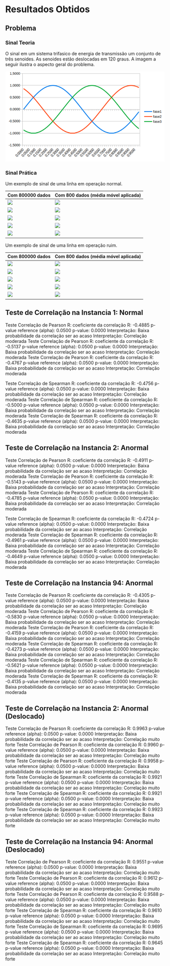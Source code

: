 # Resultados Obtidos

## Problema

### Sinal Teoria

O sinal em um sistema trifasico de energia de transmissão um conjunto de três senoides. As senoides estão deslocadas em 120 graus. 
A imagem a seguir ilustra o aspecto geral do problema. 

![](./figures/sinal-teoria.png)

### Sinal Prática

Um exemplo de sinal de uma linha em operação normal.

| Com 800000 dados                          | Com 800 dados (média móvel aplicada)   |
|-------------------------------------------|----------------------------------------|
| ![](./figures/Sinal800000-instance1.png)  | ![](./figures/Sinal800-instance1.png)  |
| ![](./figures/Sinal800000-instance3.png)  | ![](./figures/Sinal800-instance3.png)  |
| ![](./figures/Sinal800000-instance4.png)  | ![](./figures/Sinal800-instance4.png)  |
| ![](./figures/Sinal800000-instance5.png)  | ![](./figures/Sinal800-instance5.png)  |
| ![](./figures/Sinal800000-instance6.png)  | ![](./figures/Sinal800-instance6.png)  |

Um exemplo de sinal de uma linha em operação ruim.

| Com 800000 dados                          | Com 800 dados (média móvel aplicada)   |
|-------------------------------------------|----------------------------------------|
| ![](./figures/Sinal800000-instance2.png)  | ![](./figures/Sinal800-instance2.png)  |
| ![](./figures/Sinal800000-instance68.png) | ![](./figures/Sinal800-instance68.png) |
| ![](./figures/Sinal800000-instance77.png) | ![](./figures/Sinal800-instance77.png) |
| ![](./figures/Sinal800000-instance91.png) | ![](./figures/Sinal800-instance91.png) |
| ![](./figures/Sinal800000-instance94.png) | ![](./figures/Sinal800-instance94.png) |




## Teste de Correlação na Instancia 1: Normal

Teste Correlação de Pearson R:
    coeficiente da correlação R: -0.4885
    p-value reference (alpha): 0.0500
    p-value: 0.0000
    Interpretação: Baixa probabilidade da correlação ser ao acaso
    Interpretação: Correlação moderada
Teste Correlação de Pearson R:
    coeficiente da correlação R: -0.5137
    p-value reference (alpha): 0.0500
    p-value: 0.0000
    Interpretação: Baixa probabilidade da correlação ser ao acaso
    Interpretação: Correlação moderada
Teste Correlação de Pearson R:
    coeficiente da correlação R: -0.4767
    p-value reference (alpha): 0.0500
    p-value: 0.0000
    Interpretação: Baixa probabilidade da correlação ser ao acaso
    Interpretação: Correlação moderada

Teste Correlação de Spearman R:
    coeficiente da correlação R: -0.4756
    p-value reference (alpha): 0.0500
    p-value: 0.0000
    Interpretação: Baixa probabilidade da correlação ser ao acaso
    Interpretação: Correlação moderada
Teste Correlação de Spearman R:
    coeficiente da correlação R: -0.5000
    p-value reference (alpha): 0.0500
    p-value: 0.0000
    Interpretação: Baixa probabilidade da correlação ser ao acaso
    Interpretação: Correlação moderada
Teste Correlação de Spearman R:
    coeficiente da correlação R: -0.4635
    p-value reference (alpha): 0.0500
    p-value: 0.0000
    Interpretação: Baixa probabilidade da correlação ser ao acaso
    Interpretação: Correlação moderada

## Teste de Correlação na Instancia 2: Anormal

Teste Correlação de Pearson R:
    coeficiente da correlação R: -0.4911
    p-value reference (alpha): 0.0500
    p-value: 0.0000
    Interpretação: Baixa probabilidade da correlação ser ao acaso
    Interpretação: Correlação moderada
Teste Correlação de Pearson R:
    coeficiente da correlação R: -0.5143
    p-value reference (alpha): 0.0500
    p-value: 0.0000
    Interpretação: Baixa probabilidade da correlação ser ao acaso
    Interpretação: Correlação moderada
Teste Correlação de Pearson R:
    coeficiente da correlação R: -0.4785
    p-value reference (alpha): 0.0500
    p-value: 0.0000
    Interpretação: Baixa probabilidade da correlação ser ao acaso
    Interpretação: Correlação moderada

Teste Correlação de Spearman R:
    coeficiente da correlação R: -0.4724
    p-value reference (alpha): 0.0500
    p-value: 0.0000
    Interpretação: Baixa probabilidade da correlação ser ao acaso
    Interpretação: Correlação moderada
Teste Correlação de Spearman R:
    coeficiente da correlação R: -0.4961
    p-value reference (alpha): 0.0500
    p-value: 0.0000
    Interpretação: Baixa probabilidade da correlação ser ao acaso
    Interpretação: Correlação moderada
Teste Correlação de Spearman R:
    coeficiente da correlação R: -0.4649
    p-value reference (alpha): 0.0500
    p-value: 0.0000
    Interpretação: Baixa probabilidade da correlação ser ao acaso
    Interpretação: Correlação moderada


## Teste de Correlação na Instancia 94: Anormal

Teste Correlação de Pearson R:
    coeficiente da correlação R: -0.4305
    p-value reference (alpha): 0.0500
    p-value: 0.0000
    Interpretação: Baixa probabilidade da correlação ser ao acaso
    Interpretação: Correlação moderada
Teste Correlação de Pearson R:
    coeficiente da correlação R: -0.5830
    p-value reference (alpha): 0.0500
    p-value: 0.0000
    Interpretação: Baixa probabilidade da correlação ser ao acaso
    Interpretação: Correlação moderada
Teste Correlação de Pearson R:
    coeficiente da correlação R: -0.4159
    p-value reference (alpha): 0.0500
    p-value: 0.0000
    Interpretação: Baixa probabilidade da correlação ser ao acaso
    Interpretação: Correlação moderada
Teste Correlação de Spearman R:
    coeficiente da correlação R: -0.4273
    p-value reference (alpha): 0.0500
    p-value: 0.0000
    Interpretação: Baixa probabilidade da correlação ser ao acaso
    Interpretação: Correlação moderada
Teste Correlação de Spearman R:
    coeficiente da correlação R: -0.5621
    p-value reference (alpha): 0.0500
    p-value: 0.0000
    Interpretação: Baixa probabilidade da correlação ser ao acaso
    Interpretação: Correlação moderada
Teste Correlação de Spearman R:
    coeficiente da correlação R: -0.4135
    p-value reference (alpha): 0.0500
    p-value: 0.0000
    Interpretação: Baixa probabilidade da correlação ser ao acaso
    Interpretação: Correlação moderada


## Teste de Correlação na Instancia 2: Anormal (Deslocado)

Teste Correlação de Pearson R:
    coeficiente da correlação R: 0.9963
    p-value reference (alpha): 0.0500
    p-value: 0.0000
    Interpretação: Baixa probabilidade da correlação ser ao acaso
    Interpretação: Correlação muito forte
Teste Correlação de Pearson R:
    coeficiente da correlação R: 0.9960
    p-value reference (alpha): 0.0500
    p-value: 0.0000
    Interpretação: Baixa probabilidade da correlação ser ao acaso
    Interpretação: Correlação muito forte
Teste Correlação de Pearson R:
    coeficiente da correlação R: 0.9958
    p-value reference (alpha): 0.0500
    p-value: 0.0000
    Interpretação: Baixa probabilidade da correlação ser ao acaso
    Interpretação: Correlação muito forte
Teste Correlação de Spearman R:
    coeficiente da correlação R: 0.9921
    p-value reference (alpha): 0.0500
    p-value: 0.0000
    Interpretação: Baixa probabilidade da correlação ser ao acaso
    Interpretação: Correlação muito forte
Teste Correlação de Spearman R:
    coeficiente da correlação R: 0.9921
    p-value reference (alpha): 0.0500
    p-value: 0.0000
    Interpretação: Baixa probabilidade da correlação ser ao acaso
    Interpretação: Correlação muito forte
Teste Correlação de Spearman R:
    coeficiente da correlação R: 0.9923
    p-value reference (alpha): 0.0500
    p-value: 0.0000
    Interpretação: Baixa probabilidade da correlação ser ao acaso
    Interpretação: Correlação muito forte

## Teste de Correlação na Instancia 94: Anormal (Deslocado)

Teste Correlação de Pearson R:
    coeficiente da correlação R: 0.9551
    p-value reference (alpha): 0.0500
    p-value: 0.0000
    Interpretação: Baixa probabilidade da correlação ser ao acaso
    Interpretação: Correlação muito forte
Teste Correlação de Pearson R:
    coeficiente da correlação R: 0.9612
    p-value reference (alpha): 0.0500
    p-value: 0.0000
    Interpretação: Baixa probabilidade da correlação ser ao acaso
    Interpretação: Correlação muito forte
Teste Correlação de Pearson R:
    coeficiente da correlação R: 0.9588
    p-value reference (alpha): 0.0500
    p-value: 0.0000
    Interpretação: Baixa probabilidade da correlação ser ao acaso
    Interpretação: Correlação muito forte
Teste Correlação de Spearman R:
    coeficiente da correlação R: 0.9610
    p-value reference (alpha): 0.0500
    p-value: 0.0000
    Interpretação: Baixa probabilidade da correlação ser ao acaso
    Interpretação: Correlação muito forte
Teste Correlação de Spearman R:
    coeficiente da correlação R: 0.9695
    p-value reference (alpha): 0.0500
    p-value: 0.0000
    Interpretação: Baixa probabilidade da correlação ser ao acaso
    Interpretação: Correlação muito forte
Teste Correlação de Spearman R:
    coeficiente da correlação R: 0.9645
    p-value reference (alpha): 0.0500
    p-value: 0.0000
    Interpretação: Baixa probabilidade da correlação ser ao acaso
    Interpretação: Correlação muito forte
